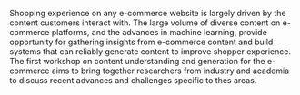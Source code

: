 Shopping experience on any e-commerce website is largely driven by the content customers interact with. The large volume of diverse content on e-commerce platforms, and the advances in machine learning, provide opportunity for gathering insights from e-commerce content and build systems that can reliably generate content to improve shopper experience. The first workshop on content understanding and generation for the e-commerce aims to bring together researchers from industry and academia to discuss recent advances and challenges specific to thes areas.
